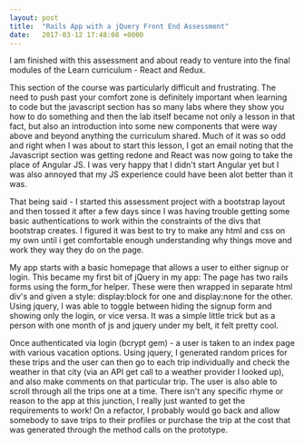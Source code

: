 ```yaml
---
layout: post
title:  "Rails App with a jQuery Front End Assessment"
date:   2017-03-12 17:48:08 +0000
---
```


I am finished with this assessment and about ready to venture into the final modules of the Learn curriculum - React and Redux.

This section of the course was particularly difficult and frustrating.  The need to push past your comfort zone is definitely important when learning to code but the javascript section has so many labs where they show you how to do something and then the lab itself became not only a lesson in that fact, but also an introduction into some new components that were way above and beyond anything the curriculum shared.  Much of it was so odd and right when I was about to start this lesson, I got an email noting that the Javascript section was getting redone and React was now going to take the place of Angular JS.  I was very happy that I didn't start Angular yet but I was also annoyed that my JS experience could have been alot better than it was.

That being said - I started this assessment project with a bootstrap layout and then tossed it after a few days since I was having trouble getting some basic authentications to work within the constraints of the divs that bootstrap creates.  I figured it was best to try to make any html and css on my own until i get comfortable enough understanding why things move and work they way they do on the page.

My app starts with a basic homepage that allows a user to either signup or login.  This became my first bit of jQuery in my app: The page has two rails forms using the form_for helper.  These were then wrapped in separate html div's and given a style: display:block for one and display:none for the other.  Using jquery, I was able to toggle between hiding the signup form and showing only the login, or vice versa.  It was a simple little trick but as a person with one month of js and jquery under my belt, it felt pretty cool.

Once authenticated via login (bcrypt gem) - a user is taken to an index page with various vacation options. Using jquery, I generated random prices for these trips and the user can then go to each trip individually and check the weather in that city (via an API get call to a weather provider I looked up), and also make comments on that particular trip.  The user is also able to scroll through all the trips one at a time.  There isn't any specific rhyme or reason to the app at this junction, I really just wanted to get the requirements to work!  On a refactor, I probably would go back and allow somebody to save trips to their profiles or purchase the trip at the cost that was generated through the method calls on the prototype.
